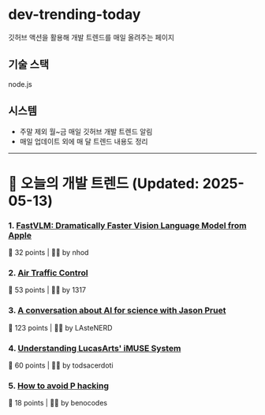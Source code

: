 # dev-trending-today
깃허브 액션을 활용해 개발 트렌드를 매일 올려주는 페이지

## 기술 스택
node.js
## 시스템
- 주말 제외 월~금 매일 깃허브 개발 트렌드 알림
- 매일 업데이트 외에 매 달 트렌드 내용도 정리
---

# 📰 오늘의 개발 트렌드 (Updated: 2025-05-13)

### 1. [FastVLM: Dramatically Faster Vision Language Model from Apple](https://github.com/apple/ml-fastvlm)
💬 32 points | 🧑‍💻 by nhod

### 2. [Air Traffic Control](https://computer.rip/2025-05-11-air-traffic-control.html)
💬 53 points | 🧑‍💻 by 1317

### 3. [A conversation about AI for science with Jason Pruet](https://www.lanl.gov/media/publications/1663/0125-qa-jason-pruet)
💬 123 points | 🧑‍💻 by LAsteNERD

### 4. [Understanding LucasArts' iMUSE System](https://github.com/meshula/LabMidi/blob/main/LabMuse/imuse-technical.md)
💬 60 points | 🧑‍💻 by todsacerdoti

### 5. [How to avoid P hacking](https://www.nature.com/articles/d41586-025-01246-1)
💬 18 points | 🧑‍💻 by benocodes

